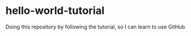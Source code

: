 # hello-world-tutorial
Doing this repository by following the tutorial, so I can learn to use GitHub
